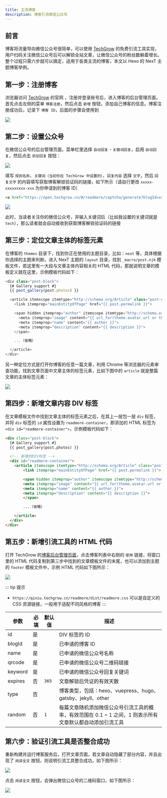 ```yaml
---
title: 主流博客
description: 博客引流微信公众号
---
```


## 前言

博客将流量导向微信公众号很简单，可以使用 [TechGrow](https://open.techgrow.cn) 的免费引流工具实现，用户扫码关注微信公众号后可以解锁全站文章，让微信公众号的粉丝数躺着增长。整个过程只需六步就可以搞定，适用于各类主流的博客，本文以 Hexo 的 NexT 主题博客举例。

## 第一步：注册博客

浏览器访问 [TechGrow](https://open.techgrow.cn) 的官网 ，注册并登录账号后，进入博客的后台管理页面。首先点击左侧的菜单 `博客注册`，然后点击 `新增` 按钮，添加自己博客的信息。博客注册成功后，记录下 `博客 ID`，后面的步骤会使用到

![](https://www.techgrow.cn/uploads/2022/02/28/717e14eb59dd44dea62d6a0b7549abfd.png)

## 第二步：设置公众号

在微信公众号的后台管理页面，菜单栏里选择 `自动回复` - `关键词回复`，启用 `自动回复`，然后点击 `添加回复` 按钮：

![](https://www.techgrow.cn/uploads/2022/02/28/em64p7w8wlqtt0rsjop0jjeywx29m25w.png)

填写 `规则名称`、`关键词（当初你在 TechGrow 中设置的）`、`回复内容` 选择 `文字`，然后 `回复文字` 的内容填写获取博客解锁验证码的链接，如下所示（请自行更改 `xxxxx-xxxxxxxxx-xxx` 为你申请到的博客 ID）

``` html
<a href="https://open.techgrow.cn/#/readmore/captcha/generate?blogId=xxxxx-xxxxxxxxx-xxx">点击链接，获取博客解锁验证码</a>
```

![](https://www.techgrow.cn/uploads/2022/02/28/yd89wbdji196ixtwzgzamw37fbein1ia.png)

此时，当读者关注你的微信公众号，并输入关键词后（比如我设置的关键词就是 `tech`），那么读者就会自动接收到获取博客解锁验证码的链接

## 第三步：定位文章主体的标签元素

在博客的 `themes` 目录下，找到你正在使用的主题目录，比如：`next` 等，具体根据你选择的主题来判断。进入 NexT 主题的 `layout` 目录，找到 `_macro/post.njk` 模板文件，若这里有一大段与文章主体内容相关的 HTML 代码，那就说明文章的模板定义就在这里，示例模板代码如下：

``` js
<div class="post-block">
  {# Gallery support #}
  {{ post_gallery(post.photos) }}

  <article itemscope itemtype="http://schema.org/Article" class="post-content" lang="{{ post.lang }}">
    <link itemprop="mainEntityOfPage" href="{{ post.permalink }}">

    <span hidden itemprop="author" itemscope itemtype="http://schema.org/Person">
      <meta itemprop="image" content="{{ url_for(theme.avatar.url or theme.images + '/avatar.gif') }}">
      <meta itemprop="name" content="{{ author }}">
      <meta itemprop="description" content="{{ description }}">
    </span>

    ...（省略）

  </article>
</div>
```

另一种定位方式是打开你博客的任意一篇文章，利用 Chrome 等浏览器的元素审查功能，找到文章页面中文章主体的标签元素，比如下图中的 `article` 就是整篇文章的主体标签元素：

![](https://www.techgrow.cn/uploads/2022/02/28/5562a8e4868843e0868a4bdfd67c530e.png)

## 第四步：新增文章内容 DIV 标签

在文章模板文件中找到文章主体的标签元素之后，在其上一层包一层 `div` 标签，并将 `div` 标签的 `id` 属性设置为 `readmore-container`，即添加的 HTML 标签为 `<div id="readmore-container">`，示例模板代码如下：

``` html
<div class="post-block">
  {# Gallery support #}
  {{ post_gallery(post.photos) }}

  <!-- 新增的DIV标签 -->
  <div id="readmore-container">
    <article itemscope itemtype="http://schema.org/Article" class="post-content" lang="{{ post.lang }}">
        <link itemprop="mainEntityOfPage" href="{{ post.permalink }}">

        <span hidden itemprop="author" itemscope itemtype="http://schema.org/Person">
        <meta itemprop="image" content="{{ url_for(theme.avatar.url or theme.images + '/avatar.gif') }}">
        <meta itemprop="name" content="{{ author }}">
        <meta itemprop="description" content="{{ description }}">
        </span>

        ...（省略）

    </article>
  </div>
</div>
```

## 第五步：新增引流工具的 HTML 代码

打开 TechGrow 的[博客后台管理页面](https://open.techgrow.cn/#/readmore/website/register)，点击博客列表中右侧的 `使用` 链接，将窗口里的 HTML 代码复制到第三步中找到的文章模板文件的末尾，也可以添加到主题的 `footer` 模板文件中，示例 HTML 代码如下图所示：

![](https://www.techgrow.cn/uploads/2022/02/28/ad963a38752743169e8f351983cc6cc1.png)

::: tip 提示
- `https://qiniu.techgrow.cn/readmore/dist/readmore.css` 可以是自定义的 CSS 资源链接，一般用于适配不同风格的博客
:::

| 参数    | 必填 | 默认值 | 描述                                                                                                      |
| ------- | ---- | ------ | --------------------------------------------------------------------------------------------------------- |
| id      | 是   |        | DIV 标签的 ID                                                                                             |
| blogId  | 是   |        | 已申请的博客 ID                                                                                           |
| name    | 是   |        | 已申请的微信公众号名称                                                                                    |
| qrcode  | 是   |        | 已申请的微信公众号二维码链接                                                                              |
| keyword | 是   |        | 已申请的微信公众号回复关键词                                                                              |
| expires | 否   | `365`  | 文章解锁后凭证的有效天数                                                                                  |
| type    | 否   |        | 博客类型，包括：hexo、vuepress、hugo、gatsby、jekyll、other                                               |
| random  | 否   | `1`    | 每篇文章随机添加微信公众号引流工具的概率，有效范围在 0.1 ~ 1 之间，1 则表示所有文章默认都自动添加引流工具 |

## 第六步：验证引流工具是否整合成功

重新构建并运行博客服务后，打开文章页面，若文章自动隐藏了部分内容，并且出现了 `阅读全文` 按钮，则说明引流工具整合成功，如下图所示：

![](https://www.techgrow.cn/uploads/2022/02/28/3f53ab36dfa84fb99a6508ae46e5373a.png)

点击 `阅读全文` 按钮，会弹出微信公众号的二维码窗口，如下图所示：

![](https://www.techgrow.cn/uploads/2022/02/28/202980a480fd463c814a31d5cc3fb2a1.png)
